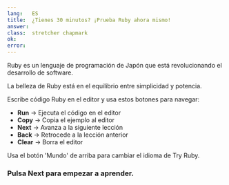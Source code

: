 ```yaml
---
lang:   ES
title:  ¿Tienes 30 minutos? ¡Prueba Ruby ahora mismo!
answer: 
class:  stretcher chapmark
ok:     
error:  
---
```


Ruby es un lenguaje de programación de Japón que está revolucionando el desarrollo de software.

La belleza de Ruby está en el equilibrio entre simplicidad y potencia.

Escribe código Ruby en el editor y usa estos botones para navegar:

- __Run__ &rarr; Ejecuta el código en el editor
- __Copy__ &rarr; Copia el ejemplo al editor
- __Next__ &rarr; Avanza a la siguiente lección
- __Back__ &rarr; Retrocede a la lección anterior
- __Clear__ &rarr; Borra el editor

Usa el botón 'Mundo' de arriba <span aria-hidden="true" class="glyphicon glyphicon-globe"></span>
para cambiar el idioma de Try Ruby.

### Pulsa __Next__ para empezar a aprender.
